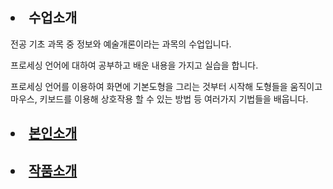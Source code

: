 
<html>
<head>
</head>
<body>
<ui>
  <h2><li>수업소개</li></h2>

 <p>전공 기초 과목 중 정보와 예술개론이라는 과목의 수업입니다.</p>
 <p>프로세싱 언어에 대하여 공부하고 배운 내용을 가지고 실습을 합니다.</p>
 <p>프로세싱 언어를 이용하여 화면에 기본도형을 그리는 것부터 시작해 도형들을 움직이고 
마우스, 키보드를 이용해 상호작용 할 수 있는 방법 등 
여러가지 기법들을 배웁니다.</p>

  <h2><li><a href= "https://jmyoo55.github.io/me/" target="_blank" title="본인소개">본인소개</a></li></h2>

  <h2><li><a href= "https://jmyoo55.github.io/turtle/" target="_blank" title="작품소개">작품소개</a></li></h2>
<ui>
